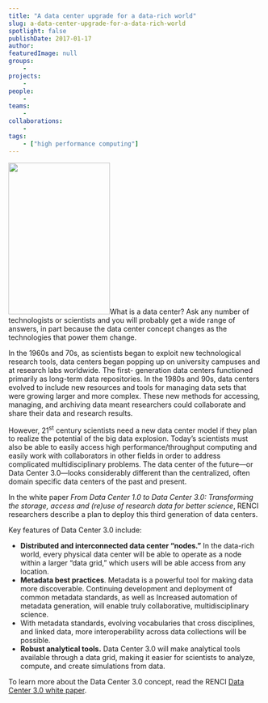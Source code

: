 ```yaml
---
title: "A data center upgrade for a data-rich world"
slug: a-data-center-upgrade-for-a-data-rich-world
spotlight: false
publishDate: 2017-01-17
author: 
featuredImage: null
groups:
    - 
projects:
    - 
people:
    - 
teams: 
    - 
collaborations:
    - 
tags:
    - ["high performance computing"]
---
```

<a href="http://renci.org/wp-content/uploads/2017/01/serversdatacenter.jpg"><img class="size-medium wp-image-15857 alignleft" src="http://renci.org/wp-content/uploads/2017/01/serversdatacenter-201x300.jpg" alt="" width="201" height="300" /></a>What is a data center? Ask any number of technologists or scientists and you will probably get a wide range of answers, in part because the data center concept changes as the technologies that power them change.

In the 1960s and 70s, as scientists began to exploit new technological research tools, data centers began popping up on university campuses and at research labs worldwide. The first- generation data centers functioned primarily as long-term data repositories. In the 1980s and 90s, data centers evolved to include new resources and tools for managing data sets that were growing larger and more complex. These new methods for accessing, managing, and archiving data meant researchers could collaborate and share their data and research results.<!--more-->

However, 21<sup>st</sup> century scientists need a new data center model if they plan to realize the potential of the big data explosion. Today’s scientists must also be able to easily access high performance/throughput computing and easily work with collaborators in other fields in order to address complicated multidisciplinary problems. The data center of the future—or Data Center 3.0—looks considerably different than the centralized, often domain specific data centers of the past and present.

In the white paper <em>From Data Center 1.0 to Data Center 3.0: Transforming the storage, access and (re)use of research data for better science</em>, RENCI researchers describe a plan to deploy this third generation of data centers.

Key features of Data Center 3.0 include:
<ul>
 	<li><strong>Distributed and interconnected data center “nodes.”</strong> In the data-rich world, every physical data center will be able to operate as a node within a larger “data grid,” which users will be able access from any location.</li>
 	<li><strong>Metadata best practices</strong>. Metadata is a powerful tool for making data more discoverable. Continuing development and deployment of common metadata standards, as well as Increased automation of metadata generation, will enable truly collaborative, multidisciplinary science.</li>
 	<li>With metadata standards, evolving vocabularies that cross disciplines, and linked data, more interoperability across data collections will be possible.</li>
 	<li><strong>Robust analytical tools.</strong> Data Center 3.0 will make analytical tools available through a data grid, making it easier for scientists to analyze, compute, and create simulations from data.</li>
</ul>
To learn more about the Data Center 3.0 concept, read the RENCI <a href="http://renci.org/wp-content/uploads/2016/12/RENCI-WP-2016_DatCenter3.0-FINAL-12.9.16.pdf">Data Center 3.0 white paper</a>.
